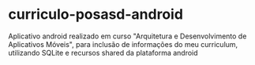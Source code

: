 # curriculo-posasd-android
Aplicativo android realizado em curso "Arquitetura e Desenvolvimento de Aplicativos Móveis", para inclusão de informações do meu curriculum, utilizando SQLite e recursos shared da plataforma android
